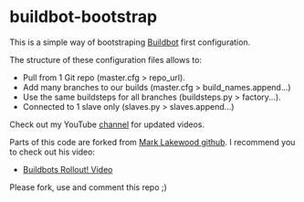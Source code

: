 buildbot-bootstrap
==================

This is a simple way of bootstraping [Buildbot](http://buildbot.net/) first configuration.

The structure of these configuration files allows to:

* Pull from 1 Git repo (master.cfg > repo_url).
* Add many branches to our builds (master.cfg > build_names.append...)
* Use the same buildsteps for all branches (buildsteps.py > factory...).
* Connected to 1 slave only (slaves.py > slaves.append...)


Check out my YouTube [channel](http://www.youtube.com/playlist?list=PLF3EgRIVV_yRY_JCjSRfNFKAzt65Mng3P) for updated videos.

Parts of this code are forked from [Mark Lakewood github](https://github.com/mlakewood/Buildbot-rollout). I recommend you to check out his video:

* [Buildbots Rollout! Video](https://www.youtube.com/watch?v=7HLtPKU0-vE)

Please fork, use and comment this repo ;)